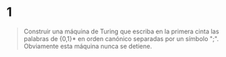 # 1
> Construir una máquina de Turing que escriba en la primera cinta las palabras de {0,1}* en orden canónico separadas por un símbolo ";". Obviamente esta máquina nunca se detiene.

